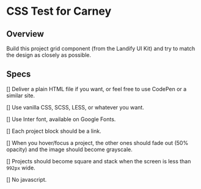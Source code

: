 # CSS Test for Carney

## Overview

Build this project grid component (from the Landify UI Kit) and try to match the design as closely as possible.

## Specs

[] Deliver a plain HTML file if you want, or feel free to use CodePen or a similar site.

[] Use vanilla CSS, SCSS, LESS, or whatever you want.

[] Use Inter font, available on Google Fonts.

[] Each project block should be a link.

[] When you hover/focus a project, the other ones should fade out (50% opacity) and the image should become grayscale.

[] Projects should become square and stack when the screen is less than `992px` wide.

[] No javascript.
